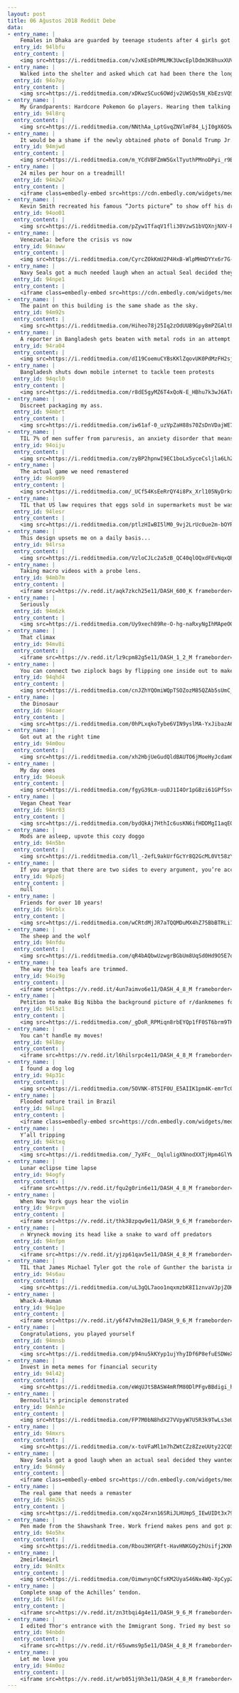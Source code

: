 ```yaml
---
layout: post
title: 06 Ağustos 2018 Reddit Debe
data:
- entry_name: |
    Females in Dhaka are guarded by teenage students after 4 girls got raped today by the thugs of the Bangladeshi government for protesting against dangerous roads.
  entry_id: 94lbfu
  entry_content: |
    <img src=https://i.redditmedia.com/vJxKEsDhPMLMK3UwcEplDdm3K8huxXUV-sDT54drvU8.jpg?s=524940bd63bb961fc55c1ddfe7bdbb4e frameborder=0>
- entry_name: |
    Walked into the shelter and asked which cat had been there the longest... came home with a deaf, toothless senior lovebug. Reddit, meet Cali!
  entry_id: 94o7oy
  entry_content: |
    <img src=https://i.redditmedia.com/xDKwzSCuc6OWdjv2UWSQs5N_KbEzsVQSskSxcDdVMZs.jpg?s=3d77c35a6123ff128772c8f9527d856e frameborder=0>
- entry_name: |
    My Grandparents: Hardcore Pokemon Go players. Hearing them talking about their adventures is the highlight of going to see them. Both level 37 and going strong
  entry_id: 94l8rq
  entry_content: |
    <img src=https://i.redditmedia.com/NNthAa_LptGvqZNVlmF84_LjI0gX6OSw8rNT_jGIN9M.jpg?s=c5b6cfc29619092ceee6bbbbff59913a frameborder=0>
- entry_name: |
    It would be a shame if the newly obtained photo of Donald Trump Jr. with a Russian spy became his top search result.
  entry_id: 94mjwd
  entry_content: |
    <img src=https://i.redditmedia.com/m_YCdVBFZmW5GxlTyuthPMnoDPyi_r9B9AcaGWQMkhw.jpg?s=78c5e3cdad8d50a117f0c1fd42cd1ec7 frameborder=0>
- entry_name: |
    24 miles per hour on a treadmill!
  entry_id: 94m2w7
  entry_content: |
    <iframe class=embedly-embed src=https://cdn.embedly.com/widgets/media.html?src=https%3A%2F%2Fgfycat.com%2Fifr%2FQueasyOptimalCamel&url=https%3A%2F%2Fgfycat.com%2FQueasyOptimalCamel&image=https%3A%2F%2Fthumbs.gfycat.com%2FQueasyOptimalCamel-size_restricted.gif&key=2aa3c4d5f3de4f5b9120b660ad850dc9&type=text%2Fhtml&schema=gfycat width=600 height=592 scrolling=no frameborder=0 allow=autoplay; fullscreen allowfullscreen=true></iframe>
- entry_name: |
    Kevin Smith recreated his famous “Jorts picture” to show off his dramatic weight loss after his heart attack.
  entry_id: 94oo01
  entry_content: |
    <img src=https://i.redditmedia.com/pZyw1TfaqV1fli30VzwS1bVQXnjNXV-PZUfJzVDITZc.jpg?s=1898a04c99926510367a08e8edec764f frameborder=0>
- entry_name: |
    Venezuela: before the crisis vs now
  entry_id: 94naww
  entry_content: |
    <img src=https://i.redditmedia.com/CyrcZOkKmU2P4HxB-WlpMHmDYYx6r7G-6xW3V7qjVTo.jpg?s=6386b5ce9edd044de9870b8dbfe98f92 frameborder=0>
- entry_name: |
    Navy Seals got a much needed laugh when an actual Seal decided they wanted to train with them!
  entry_id: 94npe1
  entry_content: |
    <iframe class=embedly-embed src=https://cdn.embedly.com/widgets/media.html?src=https%3A%2F%2Fgfycat.com%2Fifr%2FCleverGraveAdeliepenguin&url=https%3A%2F%2Fgfycat.com%2FCleverGraveAdeliepenguin&image=https%3A%2F%2Fthumbs.gfycat.com%2FCleverGraveAdeliepenguin-size_restricted.gif&key=522baf40bd3911e08d854040d3dc5c07&type=text%2Fhtml&schema=gfycat width=600 height=600 scrolling=no frameborder=0 allow=autoplay; fullscreen allowfullscreen=true></iframe>
- entry_name: |
    The paint on this building is the same shade as the sky.
  entry_id: 94m92s
  entry_content: |
    <img src=https://i.redditmedia.com/Hiheo78j25Iq2zOdUU89Gpy8mPZGAltPZTGPl8o7qqk.jpg?s=810ab07f66586435966c4b40570cba03 frameborder=0>
- entry_name: |
    A reporter in Bangladesh gets beaten with metal rods in an attempt to destroy his camera. This picture was taken within the last hour.
  entry_id: 94ra04
  entry_content: |
    <img src=https://i.redditmedia.com/dI19CoemuCYBsKKlZqovUK0PdMzFH2sjTugJOZ7F-Rw.jpg?s=0d0da89d5bdb1958670e9ccb3e4b30b9 frameborder=0>
- entry_name: |
    Bangladesh shuts down mobile internet to tackle teen protests
  entry_id: 94qcl0
  entry_content: |
    <img src=https://i.redditmedia.com/r8dE5gyMZ6T4xQoN-E_HBhu7k3wJ6ATroEPXwiCTlqA.jpg?s=067c9d4ee8d9e1eb1f27ea2f2efabaf2 frameborder=0>
- entry_name: |
    Discreet packaging my ass.
  entry_id: 94mbrt
  entry_content: |
    <img src=https://i.redditmedia.com/iw61af-0_uzVpZaH88s70ZsDnVDajWE7rhEpd4znH4I.jpg?s=458aa9737bcdb76f6c402469d83426e5 frameborder=0>
- entry_name: |
    TIL 7% of men suffer from paruresis, an anxiety disorder that means you can't pee if other people are in close proximity.
  entry_id: 94oiju
  entry_content: |
    <img src=https://i.redditmedia.com/zyBP2hpnwI9EC1boLx5yceCsljla6LhZWR9I65WJt00.jpg?s=a773416f4a935b5c0fc71624713b4e89 frameborder=0>
- entry_name: |
    The actual game we need remastered
  entry_id: 94om99
  entry_content: |
    <img src=https://i.redditmedia.com/_UCf54KsEeRrQY4i8Px_Xrl105NyDrkxW4gjsChKnSU.jpg?s=c3f67a9df94922e17348a06c2e4f3b9a frameborder=0>
- entry_name: |
    TIL that US law requires that eggs sold in supermarkets must be washed. And EU law requires that eggs sold in supermarkets must NOT be washed. Both do it to prevent salmonella.
  entry_id: 94lesr
  entry_content: |
    <img src=https://i.redditmedia.com/ptlzHIwBI5lM0_9vj2LrUc0ue2m-bOYRNOAa3njZBe0.jpg?s=cb111410d84a54f837cddab321a91ff2 frameborder=0>
- entry_name: |
    This design upsets me on a daily basis...
  entry_id: 94lrsa
  entry_content: |
    <img src=https://i.redditmedia.com/VzloCJLc2a5zB_QC40qlOQxdFEvNqxQP6lVWt3DY3fA.jpg?s=d031026b87bdf742e81078151aba47ff frameborder=0>
- entry_name: |
    Taking macro videos with a probe lens.
  entry_id: 94mb7m
  entry_content: |
    <iframe src=https://v.redd.it/aqk7zkch25e11/DASH_600_K frameborder=0></iframe>
- entry_name: |
    Seriously
  entry_id: 94m6zk
  entry_content: |
    <img src=https://i.redditmedia.com/Uy9xech89Re-O-hg-naRxyNgIhMApeO077F2vPxVkdk.jpg?s=3cfd09d3962c4e4f43451ca2136b8d7b frameborder=0>
- entry_name: |
    That climax
  entry_id: 94mv8i
  entry_content: |
    <iframe src=https://v.redd.it/lz9cpm82g5e11/DASH_1_2_M frameborder=0></iframe>
- entry_name: |
    You can connect two ziplock bags by flipping one inside out to make a larger one
  entry_id: 94qhd4
  entry_content: |
    <img src=https://i.redditmedia.com/cnJZhYQOmiWQpTSOZozM85QZAb5sUmC_i65lpYrqU1w.jpg?s=9919401216a02ddfcdf605281c4816a3 frameborder=0>
- entry_name: |
    the Dinosaur
  entry_id: 94oaer
  entry_content: |
    <img src=https://i.redditmedia.com/0hPLxqkoTybe6VIN9yslMA-YxJibazA6qyKi522qz-Y.png?s=1fa78794f68de3aa45e7a9323976eeb9 frameborder=0>
- entry_name: |
    Got out at the right time
  entry_id: 94m0ou
  entry_content: |
    <img src=https://i.redditmedia.com/xh2HbjUeGudQldBAUTO6jMoeHyJcdamC_rwrHABbLjU.jpg?s=3c0185d90e67ccfaf76de646419ceaaa frameborder=0>
- entry_name: |
    My day ones
  entry_id: 94oeuk
  entry_content: |
    <img src=https://i.redditmedia.com/fgyG39Lm-uuDJ1I4Or1pGBzi61GPfSsvdJ_4CyzCWDY.jpg?s=9a91cbfaee80c900bb3f55d8f988a6e4 frameborder=0>
- entry_name: |
    Vegan Cheat Year
  entry_id: 94mr03
  entry_content: |
    <img src=https://i.redditmedia.com/bydQkAj7HthIc6usKN6ifHDDMgI1aqEQ5FBmylLXo0U.png?s=c2b0adc8a1a98ecfb64f91cacf630a22 frameborder=0>
- entry_name: |
    Mods are asleep, upvote this cozy doggo
  entry_id: 94n5bn
  entry_content: |
    <img src=https://i.redditmedia.com/ll_-2efL9akUrfGcYr8Q2GcML0Vt58zYs8HjsbJjfT8.jpg?s=023f24f82b474816e8fb9cfd4c4b1f57 frameborder=0>
- entry_name: |
    If you argue that there are two sides to every argument, you’re accepting that there might not be.
  entry_id: 94pz6j
  entry_content: |
    null
- entry_name: |
    Friends for over 10 years!
  entry_id: 94rblx
  entry_content: |
    <img src=https://i.redditmedia.com/wCRtdMjJR7aTQQMDuMX4hZ75BbBTRLi13iJo7wv7uLc.jpg?s=30ac657a3b2c29ee3ff69262f5f19bf6 frameborder=0>
- entry_name: |
    The sheep and the wolf
  entry_id: 94nfdu
  entry_content: |
    <img src=https://i.redditmedia.com/qR4bAQbwUzwgrBGbUm8UqSd0Hd9O5E7oimkyuvE7XLw.png?s=23bbf86f32ba5136ba9a9b59abc42af5 frameborder=0>
- entry_name: |
    The way the tea leafs are trimmed.
  entry_id: 94oi9g
  entry_content: |
    <iframe src=https://v.redd.it/4un7aimvo6e11/DASH_4_8_M frameborder=0></iframe>
- entry_name: |
    Petition to make Big Nibba the background picture of r/dankmemes for a week.He gave us many good memes,now it is time to honor him!
  entry_id: 94l5z1
  entry_content: |
    <img src=https://i.redditmedia.com/_gDoR_RPMiqn8rbEYQp1fF0ST6brm9TK2UekEygkqGc.jpg?s=b2eaded8d3945a98513aa537578ee20a frameborder=0>
- entry_name: |
    You can't handle my moves!
  entry_id: 94l8oy
  entry_content: |
    <iframe src=https://v.redd.it/l6hilsrpc4e11/DASH_4_8_M frameborder=0></iframe>
- entry_name: |
    I found a dog log
  entry_id: 94p31c
  entry_content: |
    <img src=https://i.redditmedia.com/5OVNK-8T5IF0U_E5AIIK1pm4K-emrTc03gM7iKLxxQU.jpg?s=582249007a60fbd2d588baa51035e583 frameborder=0>
- entry_name: |
    Flooded nature trail in Brazil
  entry_id: 94lnp1
  entry_content: |
    <iframe class=embedly-embed src=https://cdn.embedly.com/widgets/media.html?src=https%3A%2F%2Fgfycat.com%2Fifr%2FBrilliantHiddenAchillestang&url=https%3A%2F%2Fgfycat.com%2Fbrillianthiddenachillestang&image=https%3A%2F%2Fthumbs.gfycat.com%2FBrilliantHiddenAchillestang-size_restricted.gif&key=522baf40bd3911e08d854040d3dc5c07&type=text%2Fhtml&schema=gfycat width=600 height=338 scrolling=no frameborder=0 allow=autoplay; fullscreen allowfullscreen=true></iframe>
- entry_name: |
    Y’all tripping
  entry_id: 94ktxq
  entry_content: |
    <img src=https://i.redditmedia.com/_7yXFc__OqluligXNnodXXTjHpm4GlYWTOiU6GkegOA.jpg?s=62b5373d4f60a3b078ecc84ba00136d6 frameborder=0>
- entry_name: |
    Lunar eclipse time lapse
  entry_id: 94ogfy
  entry_content: |
    <iframe src=https://v.redd.it/fqu2g0rin6e11/DASH_4_8_M frameborder=0></iframe>
- entry_name: |
    When Now York guys hear the violin
  entry_id: 94rpvm
  entry_content: |
    <iframe src=https://v.redd.it/thk38zpqw9e11/DASH_9_6_M frameborder=0></iframe>
- entry_name: |
    🔥 Wryneck moving its head like a snake to ward off predators
  entry_id: 94nfpm
  entry_content: |
    <iframe src=https://v.redd.it/yjzp61qav5e11/DASH_4_8_M frameborder=0></iframe>
- entry_name: |
    TIL that James Michael Tyler got the role of Gunther the barista in Friends because he was the only extra who knew how to use an espresso machine. He would go on to appear in 185 of the show's 236 episodes over 10 seasons, and he still receives residuals for his work.
  entry_id: 94s6au
  entry_content: |
    <img src=https://i.redditmedia.com/uL3gQL7aoo1nqxmzbK8I1znvaVJpjZOHOqgXnpG1ALY.jpg?s=2b1555176561dc54a4eb09216140e8eb frameborder=0>
- entry_name: |
    Whack-A-Human
  entry_id: 94q1pe
  entry_content: |
    <iframe src=https://v.redd.it/y6f47vhm28e11/DASH_9_6_M frameborder=0></iframe>
- entry_name: |
    Congratulations, you played yourself
  entry_id: 94mnsb
  entry_content: |
    <img src=https://i.redditmedia.com/p94nu5kKYyp1ujYhyIDf6P8efuESDWeXv1QrY7ximp0.jpg?s=2c547dfab82fc4493d89e194f585ad64 frameborder=0>
- entry_name: |
    Invest in meta memes for financial security
  entry_id: 94l42j
  entry_content: |
    <img src=https://i.redditmedia.com/eWqUJtSBASW4mRfM80DlPFgvBBdigi_hRtTE4U5brEE.jpg?s=7f63c60e021dbeec66170baf24159349 frameborder=0>
- entry_name: |
    Bernoulli's principle demonstrated
  entry_id: 94mh1e
  entry_content: |
    <img src=https://i.redditmedia.com/FP7M0bN8hdX27VVpyW7U5R3k9TwLs3eUHVScjbWworc.gif?fm=jpg&s=d920dfdda5905f380a53ee69b94c6af0 frameborder=0>
- entry_name: |
  entry_id: 94mxrs
  entry_content: |
    <img src=https://i.redditmedia.com/x-toVFaMl1m7hZWtCZz8ZzeUUty22CQ56g-6jIQ4WjQ.jpg?s=2fd608514d6cec570811aad6d1bcc40e frameborder=0>
- entry_name: |
    Navy Seals got a good laugh when an actual seal decided they wanted to do training with them!
  entry_id: 94nm4y
  entry_content: |
    <iframe class=embedly-embed src=https://cdn.embedly.com/widgets/media.html?src=https%3A%2F%2Fgfycat.com%2Fifr%2FCleverGraveAdeliepenguin&url=https%3A%2F%2Fgfycat.com%2FCleverGraveAdeliepenguin&image=https%3A%2F%2Fthumbs.gfycat.com%2FCleverGraveAdeliepenguin-size_restricted.gif&key=522baf40bd3911e08d854040d3dc5c07&type=text%2Fhtml&schema=gfycat width=600 height=600 scrolling=no frameborder=0 allow=autoplay; fullscreen allowfullscreen=true></iframe>
- entry_name: |
    The real game that needs a remaster
  entry_id: 94m2k5
  entry_content: |
    <img src=https://i.redditmedia.com/xqoZ4rxn16SRiJLHUmpS_IEwUIDt3x79qy3CZqVD3fc.jpg?s=56725897fca3be8c5b7005a24641627b frameborder=0>
- entry_name: |
    Pen made from the Shawshank Tree. Work friend makes pens and got pieces of the tree from the ending of The Shawshank Redemption! I was very lucky to score one!
  entry_id: 94o5hx
  entry_content: |
    <img src=https://i.redditmedia.com/Rbou3HYGRft-HavHNKGOy2hUsifj2KNVmkTOBdb3jTA.jpg?s=9307f9314d574335b3738dd7e9b0ac27 frameborder=0>
- entry_name: |
    2meirl4meirl
  entry_id: 94n8tx
  entry_content: |
    <img src=https://i.redditmedia.com/OimwnynQCfsKM2UyaS46Nx4WQ-XpCyp2Rd3iEDTNpd4.jpg?s=001131b357c45edcd53afba4b41c1a06 frameborder=0>
- entry_name: |
    Complete snap of the Achilles’ tendon.
  entry_id: 94lfzw
  entry_content: |
    <iframe src=https://v.redd.it/zn3tbqi4g4e11/DASH_9_6_M frameborder=0></iframe>
- entry_name: |
    I edited Thor's entrance with the Immigrant Song. Tried my best so the Avenger's theme doesn't overlap, and for the music to be in sync with the action.
  entry_id: 94nbdn
  entry_content: |
    <iframe src=https://v.redd.it/r65uwms9p5e11/DASH_4_8_M frameborder=0></iframe>
- entry_name: |
    Let me love you
  entry_id: 94m0oz
  entry_content: |
    <iframe src=https://v.redd.it/wrb051j9h3e11/DASH_4_8_M frameborder=0></iframe>
---
```

